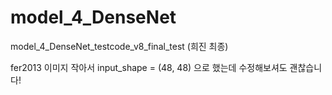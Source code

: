 # model_4_DenseNet

model_4_DenseNet_testcode_v8_final_test (희진 최종)

fer2013 이미지 작아서 input_shape = (48, 48) 으로 했는데 수정해보셔도 괜찮습니다!
